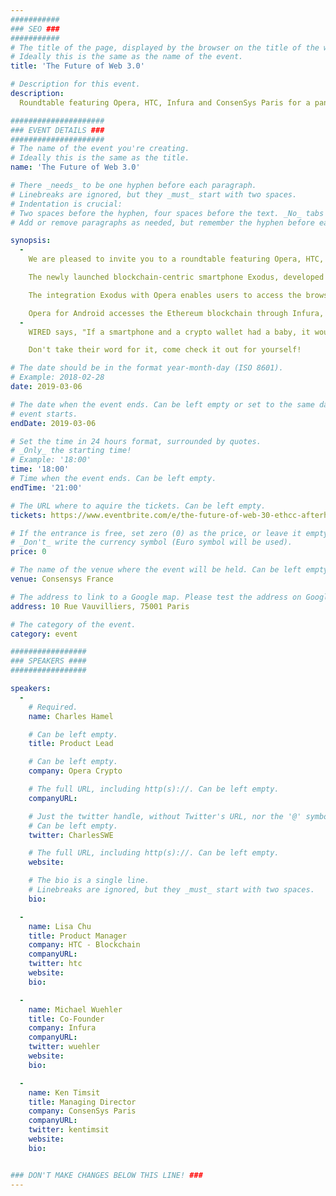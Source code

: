 ```yaml
---
###########
### SEO ###
###########
# The title of the page, displayed by the browser on the title of the window.
# Ideally this is the same as the name of the event.
title: 'The Future of Web 3.0'

# Description for this event. 
description: 
  Roundtable featuring Opera, HTC, Infura and ConsenSys Paris for a panel on; "The Future of Web 3, a vision of a better Internet.

#####################
### EVENT DETAILS ###
#####################
# The name of the event you're creating.
# Ideally this is the same as the title.
name: 'The Future of Web 3.0'

# There _needs_ to be one hyphen before each paragraph.
# Linebreaks are ignored, but they _must_ start with two spaces.
# Indentation is crucial:
# Two spaces before the hyphen, four spaces before the text. _No_ tabs allowed.
# Add or remove paragraphs as needed, but remember the hyphen before each entry.

synopsis:
  -
    We are pleased to invite you to a roundtable featuring Opera, HTC, Infura and ConsenSys Paris for a panel on; "The Future of Web 3, a vision of a better Internet."

    The newly launched blockchain-centric smartphone Exodus, developed by consumer electronics giant HTC, has partnered with web browser Opera as well as added support for multiple DApps.

    The integration Exodus with Opera enables users to access the browser’s native Ethereum wallet to make crypto payments and micropayment on websites that support it.

    Opera for Android accesses the Ethereum blockchain through Infura, an infrastructure platform that provides secure, reliable, and scalable access to Ethereum.
  -
    WIRED says, "If a smartphone and a crypto wallet had a baby, it would look like the Exodus 1." TechRadar says, "HTC Exodus 1 blockchain phone could help build the next Internet."

    Don't take their word for it, come check it out for yourself!

# The date should be in the format year-month-day (ISO 8601).
# Example: 2018-02-28
date: 2019-03-06

# The date when the event ends. Can be left empty or set to the same day the
# event starts.
endDate: 2019-03-06

# Set the time in 24 hours format, surrounded by quotes.
# _Only_ the starting time!
# Example: '18:00'
time: '18:00'
# Time when the event ends. Can be left empty.
endTime: '21:00'

# The URL where to aquire the tickets. Can be left empty.
tickets: https://www.eventbrite.com/e/the-future-of-web-30-ethcc-afterhours-tickets-57765686724

# If the entrance is free, set zero (0) as the price, or leave it empty.
# _Don't_ write the currency symbol (Euro symbol will be used).
price: 0

# The name of the venue where the event will be held. Can be left empty.
venue: Consensys France

# The address to link to a Google map. Please test the address on Google Maps.
address: 10 Rue Vauvilliers, 75001 Paris

# The category of the event. 
category: event

#################
### SPEAKERS ####
#################

speakers:
  -
    # Required.
    name: Charles Hamel

    # Can be left empty.
    title: Product Lead

    # Can be left empty.
    company: Opera Crypto

    # The full URL, including http(s)://. Can be left empty.
    companyURL: 

    # Just the twitter handle, without Twitter's URL, nor the '@' symbol.
    # Can be left empty.
    twitter: CharlesSWE

    # The full URL, including http(s)://. Can be left empty.
    website: 

    # The bio is a single line.
    # Linebreaks are ignored, but they _must_ start with two spaces.
    bio:

  -
    name: Lisa Chu
    title: Product Manager
    company: HTC - Blockchain
    companyURL: 
    twitter: htc
    website:
    bio: 

  -
    name: Michael Wuehler
    title: Co-Founder
    company: Infura
    companyURL:
    twitter: wuehler
    website: 
    bio: 

  -
    name: Ken Timsit
    title: Managing Director
    company: ConsenSys Paris
    companyURL:
    twitter: kentimsit
    website: 
    bio: 


### DON'T MAKE CHANGES BELOW THIS LINE! ###
---
```

<!-- ### DON'T MAKE CHANGES BELOW THIS LINE! ### -->

<Event-Content/>
